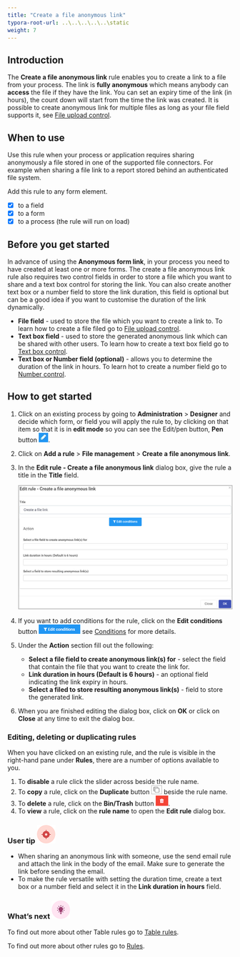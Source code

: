 ```yaml
---
title: "Create a file anonymous link"
typora-root-url: ..\..\..\..\..\static
weight: 7
---
```


## Introduction

The **Create a file anonymous link** rule enables you to create a link to a file from your process. The link is **fully anonymous** which means anybody can **access** the file if they have the link. You can set an expiry time of the link (in hours), the count down will start from the time the link was created. It is possible to create anonymous link for multiple files as long as your file field supports it, see [File upload control](/docs/platform/controls/input/file-upload/).

## When to use 
Use this rule when your process or application requires sharing anonymously a file stored in one of the supported file connectors. For example when sharing a file link to a report stored behind an authenticated file system.

Add this rule to any form element.

- [x] to a field
- [x] to a form 
- [x] to a process (the rule will run on load)

## Before you get started

In advance of using the **Anonymous form link**, in your process you need to have created at least one or more forms. The create a file anonymous link rule also requires two control fields in order to store a file which you want to share and a text box control for storing the link. You can also create another text box or a number field to store the link duration, this field is optional but can be a good idea if you want to customise the duration of the link dynamically.

- **File field** - used to store the file which you want to create a link to. To learn how to create a file filed go to [File upload control](/docs/platform/controls/input/file-upload/).
- **Text box field** - used to store the generated anonymous link which can be shared with other users. To learn how to create a text box field go to [Text box control](/docs/platform/controls/input/textbox/).
- **Text box or Number field (optional)** - allows you to determine  the duration of the link in hours. To learn hot to create a number field go to [Number control](/docs/platform/controls/input/number/).

## How to get started

1. Click on an existing process by going to **Administration** > **Designer** and decide which form, or field you will apply the rule to, by clicking on that item so that it is in **edit mode** so you can see the Edit/pen button, **Pen** button ![Pen button](/images/penicon.png).

2. Click on **Add a rule** > **File management** > **Create a file anonymous link**.

3. In the **Edit rule - Create a file anonymous link** dialog box, give the rule a title in the **Title** field.

   ![Edit rule -Create a file anonymous link](/images/anonymous-file-edit-rule.jpg)

4. If you want to add conditions for the rule, click on the **Edit conditions** button ![Edit conditions button](/images/editconditions.png) see [Conditions](/docs/platform/rules/general/add-conditions/) for more details.

5. Under the **Action** section fill out the following:

   - **Select a file field to create anonymous link(s) for** - select the field that contain the file that you want to create the link for.
   - **Link duration in hours (Default is 6 hours)** - an optional field indicating the link expiry in hours.
   - **Select a filed to store resulting anonymous link(s)** - field to store the generated link.

6. When you are finished editing the dialog box, click on **OK** or click on **Close** at any time to exit the dialog box.

### Editing, deleting or duplicating rules

When you have clicked on an existing rule, and the rule is visible in the right-hand pane under **Rules**, there are a number of options available to you.

1. To **disable** a rule click the slider across beside the rule name.
2. To **copy** a rule, click on the **Duplicate** button ![Duplicate button](/images/duplicate-button.jpg) beside the rule name.
3. To **delete** a rule, click on the **Bin/Trash** button ![Bin/Trash button](/images/bin.png).
4. To **view** a rule, click on the **rule name** to open the **Edit rule** dialog box.

### User tip ![Target icon](/images/05.png)

- When sharing an anonymous link with someone, use the send email rule and attach the link in the body of the email. Make sure to generate the link before sending the email.
- To make the rule versatile with setting the duration time, create a text box or a number field and select it in the **Link duration in hours** field.

### What’s next ![Idea icon](/images/18.png)

To find out more about other Table rules go to [Table rules](/docs/platform/rules/tables/).

To find out more about other rules go to [Rules](/docs/platform/rules/).
